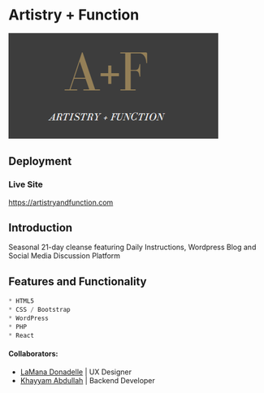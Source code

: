 # Artistry + Function

[![N|Solid](assets/images/logo.png)](https://artistryandfunction.com)
## Deployment
 ### Live Site
 https://artistryandfunction.com

 



## Introduction
Seasonal 21-day cleanse featuring Daily Instructions, Wordpress Blog and Social Media Discussion Platform


## Features and Functionality
```python
* HTML5
* CSS / Bootstrap
* WordPress
* PHP
* React

```

#### Collaborators: 
* [LaMana Donadelle](https://www.linkedin.com/in/lamana-donadelle-83b470/) | UX Designer
* [Khayyam Abdullah](https://www.linkedin.com/in/khayyam-abdullah-97a55323/) | Backend Developer 
  

